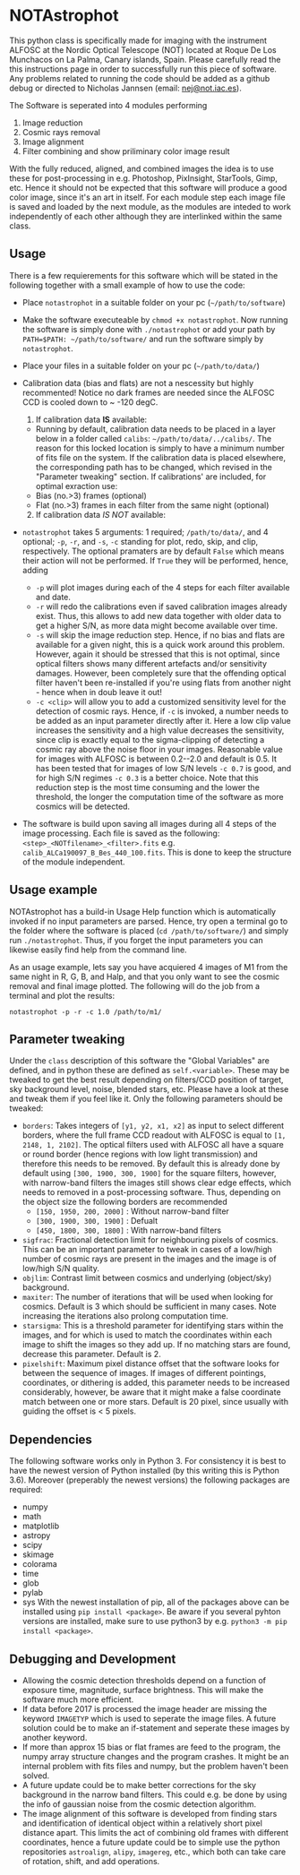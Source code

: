 # NOTAstrophot
This python class is specifically made for imaging with the instrument ALFOSC at the Nordic Optical Telescope (NOT) located at Roque De Los Munchacos on La Palma, Canary islands, Spain. Please carefully read the this instructions page in order to successfully run this piece of software. Any problems related to running the code should be added as a github debug or directed to Nicholas Jannsen (email: nej@not.iac.es).

The Software is seperated into 4 modules performing 
  1. Image reduction 
  2. Cosmic rays removal
  3. Image alignment
  4. Filter combining and show priliminary color image result 
  
With the fully reduced, aligned, and combined images the idea is to use these for post-processing in e.g. Photoshop, PixInsight, StarTools, Gimp, etc. Hence it should not be expected that this software will produce a good color image, since it's an art in itself. For each module step each image file is saved and loaded by the next module, as the modules are inteded to work independently of each other although they are interlinked within the same class. 

Usage
---
There is a few requierements for this software which will be stated in the following together with a small example of how to use the code:
  - Place `notastrophot` in a suitable folder on your pc (`~/path/to/software`)
  - Make the software executeable by `chmod +x notastrophot`. Now running the software is simply done with `./notastrophot` or add your path by `PATH=$PATH: ~/path/to/software/` and run the software simply by `notastrophot`.
  - Place your files in a suitable folder on your pc (`~/path/to/data/`)
  - Calibration data (bias and flats) are not a nescessity but highly recommented!  Notice no dark frames are needed since the ALFOSC CCD is cooled down to ~ -120 degC.
    1. If calibration data **IS** available: 
      - Running by default, calibration data needs to be placed in a layer below in a folder called `calibs`: `~/path/to/data/../calibs/`. The reason for this locked location is simply to have a minimum number of fits file on the system. If the calibration data is placed elsewhere, the corresponding path has to be changed, which revised in the "Parameter tweaking" section. If calibrations' are included, for optimal exraction use:
      - Bias (no.>3) frames (optional) 
      - Flat (no.>3) frames in each filter from the same night (optional)

    2. If calibration data *IS NOT* available: 
  - `notastrophot` takes 5 arguments: 1 required; `/path/to/data/`, and 4 optional; `-p`, `-r`, and `-s`, `-c` standing for plot, redo, skip, and clip, respectively. The optional pramaters are by default `False` which means their action will not be performed. If `True` they will be performed, hence, adding
    - `-p` will plot images during each of the 4 steps for each filter available and date.
    - `-r` will redo the calibrations even if saved calibration images already exist. Thus, this allows to add new data together with older data to get a higher S/N, as more data might become available over time. 
    - `-s` will skip the image reduction step. Hence, if no bias and flats are available for a given night, this is a quick work around this problem. However, again it should be stressed that this is not optimal, since optical filters shows many different artefacts and/or sensitivity damages. However, been completely sure that the offending optical filter haven't been re-installed if you're using flats from another night - hence when in doub leave it out!
    - `-c <clip>` will allow you to add a customized sensitivity level for the detection of cosmic rays. Hence, if `-c` is invoked, a number needs to be added as an input parameter directly after it. Here a low clip value increases the sensitivity and a high value decreases the sensitivity, since clip is exactly equal to the sigma-clipping of detecting a cosmic ray above the noise floor in your images. Reasonable value for images with ALFOSC is between 0.2--2.0 and default is 0.5. It has been tested that for images of low S/N levels `-c 0.7` is good, and for high S/N regimes `-c 0.3` is a better choice. Note that this reduction step is the most time consuming and the lower the threshold, the longer the computation time of the software as more cosmics will be detected.
  - The software is build upon saving all images during all 4 steps of the image processing. Each file is saved as the following: `<step>_<NOTfilename>_<filter>.fits` e.g. `calib_ALCa190097_B_Bes_440_100.fits`. This is done to keep the structure of the module independent.

Usage example
---
NOTAstrophot has a build-in Usage Help function which is automatically invoked if no input parameters are parsed. Hence, try open a terminal go to the folder where the software is placed (`cd /path/to/software/`) and simply run `./notastrophot`. Thus, if you forget the input parameters you can likewise easily find help from the command line.  

As an usage example, lets say you have acquiered 4 images of M1 from the same night in R, G, B, and Halp, and that you only want to see the cosmic removal and final image plotted. The following will do the job from a terminal and plot the results:
```
notastrophot -p -r -c 1.0 /path/to/m1/
```
Parameter tweaking
---
Under the `class` description of this software the "Global Variables" are defined, and in python these are defined as `self.<variable>`. These may be tweaked to get the best result depending on filters/CCD position of target, sky background level, noise, blended stars, etc. Please have a look at these and tweak them if you feel like it. Only the following parameters should be tweaked:
  - `borders`: Takes integers of `[y1, y2, x1, x2]` as input to select different borders, where the full frame CCD readout with ALFOSC is equal to `[1, 2148, 1, 2102]`. The optical filters used with ALFOSC all have a square or round border (hence regions with low light transmission) and therefore this needs to be removed. By default this is already done by default using `[300, 1900, 300, 1900]` for the square filters, however, with narrow-band filters the images still shows clear edge effects, which needs to removed in a post-processing software. Thus, depending on the object size the following borders are recommended
    - `[150, 1950, 200, 2000]` : Without narrow-band filter
    - `[300, 1900, 300, 1900]` : Defualt
    - `[450, 1800, 300, 1800]` : With narrow-band filters  
  - `sigfrac`: Fractional detection limit for neighbouring pixels of cosmics. This can be an important parameter to tweak in cases of a low/high number of cosmic rays are present in the images and the image is of low/high S/N quality.
  - `objlim`: Contrast limit between cosmics and underlying (object/sky) background. 
  - `maxiter`: The number of iterations that will be used when looking for cosmics. Default is 3 which should be sufficient in many cases. Note increasing the iterations also prolong computation time.
  - `starsigma`: This is a threshold parameter for identifying stars within the images, and for which is used to match the coordinates within each image to shift the images so they add up. If no matching stars are found, decrease this parameter. Default is 2.
- `pixelshift`: Maximum pixel distance offset that the software looks for between the sequence of images. If images of different pointings, coordinates, or dithering is added, this parameter needs to be increased considerably, however, be aware that it might make a false coordinate match between one or more stars. Default is 20 pixel, since usually with guiding the offset is < 5 pixels.   
  
Dependencies
---
The following software works only in Python 3. For consistency it is best to have the newest version of Python installed (by this writing this is Python 3.6). Moreover (preperably the newest versions) the following packages are required:
  - numpy
  - math
  - matplotlib
  - astropy
  - scipy
  - skimage
  - colorama
  - time
  - glob
  - pylab
  - sys
With the newest installation of pip, all of the packages above can be installed using `pip install <package>`. Be aware if you several pyhton versions are installed, make sure to use python3 by e.g. `python3 -m pip install <package>`.

Debugging and Development
---
- Allowing the cosmic detection thresholds depend on a function of exposure time, magnitude, surface brightness. This will make the software much more efficient. 
- If data before 2017 is processed the image header are missing the keyword `IMAGETYP` which is used to seperate the image files. A future solution could be to make an if-statement and seperate these images by another keyword.
- If more than approx 15 bias or flat frames are feed to the program, the numpy array structure changes and the program crashes. It might be an internal problem with fits files and numpy, but the problem haven't been solved.
- A future update could be to make better corrections for the sky background in the narrow band filters. This could e.g. be done by using the info of gaussian noise from the cosmic detection algorithm.
- The image alignment of this software is developed from finding stars and identification of identical object within a relatively short pixel distance apart. This limits the act of combining old frames with different coordinates, hence a future update could be to simple use the python repositories `astroalign`, `alipy`, `imagereg`, etc., which both can take care of rotation, shift, and add operations.

